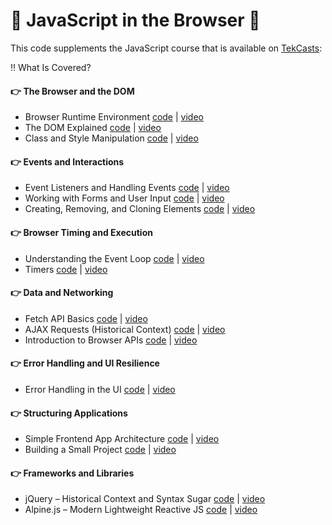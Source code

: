 # 🚀 JavaScript in the Browser 🚀

This code supplements the JavaScript course that is available on [TekCasts](https://tekcasts.com):

‼️ What Is Covered?

#### 👉 The Browser and the DOM

- Browser Runtime Environment [code](code/video_01/index.js) | [video](https://tekcasts.com)
- The DOM Explained [code](code/video_02/index.js) | [video](https://tekcasts.com)
- Class and Style Manipulation [code](code/video_03/index.js) | [video](https://tekcasts.com)

#### 👉 Events and Interactions

- Event Listeners and Handling Events [code](code/video_04/indexindex.js) | [video](https://tekcasts.com)
- Working with Forms and User Input [code](code/video_05/index.js) | [video](https://tekcasts.com)
- Creating, Removing, and Cloning Elements [code](code/video_06/index.js) | [video](https://tekcasts.com)

#### 👉 Browser Timing and Execution

- Understanding the Event Loop [code](code/video_07/index.js) | [video](https://tekcasts.com)
- Timers [code](code/video_08/index.js) | [video](https://tekcasts.com)

#### 👉 Data and Networking

- Fetch API Basics [code](code/video_09/index.js) | [video](https://tekcasts.com)
- AJAX Requests (Historical Context) [code](code/video_10/index.js) | [video](https://tekcasts.com)
- Introduction to Browser APIs [code](code/video_11/index.js) | [video](https://tekcasts.com)

#### 👉 Error Handling and UI Resilience

- Error Handling in the UI [code](code/video_12/index.js) | [video](https://tekcasts.com)

#### 👉 Structuring Applications

- Simple Frontend App Architecture [code](code/video_13/index.js) | [video](https://tekcasts.com)
- Building a Small Project [code](code/video_14/index.js) | [video](https://tekcasts.com)

#### 👉 Frameworks and Libraries

- jQuery – Historical Context and Syntax Sugar [code](code/video_15/index.js) | [video](https://tekcasts.com)
- Alpine.js – Modern Lightweight Reactive JS [code](code/video_16/index.js) | [video](https://tekcasts.com)
